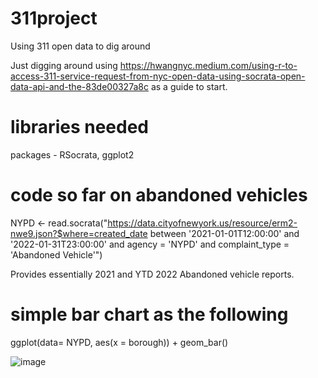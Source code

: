 # 311project
Using 311 open data to dig around


Just digging around using https://hwangnyc.medium.com/using-r-to-access-311-service-request-from-nyc-open-data-using-socrata-open-data-api-and-the-83de00327a8c as a guide to start. 

# libraries needed 

packages - RSocrata, ggplot2

# code so far on abandoned vehicles 
NYPD <- read.socrata("https://data.cityofnewyork.us/resource/erm2-nwe9.json?$where=created_date between '2021-01-01T12:00:00' and '2022-01-31T23:00:00' and agency = 'NYPD' and complaint_type = 'Abandoned Vehicle'")

Provides essentially 2021 and YTD 2022 Abandoned vehicle reports. 

# simple bar chart as the following

ggplot(data= NYPD, aes(x = borough)) + geom_bar() 

![image](https://user-images.githubusercontent.com/14792681/151902839-f40eb8a3-7567-4f2e-be3c-c77857514a4b.png)
